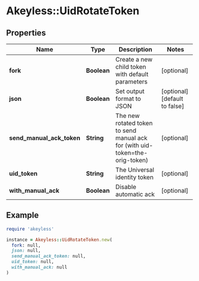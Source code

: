 # Akeyless::UidRotateToken

## Properties

| Name | Type | Description | Notes |
| ---- | ---- | ----------- | ----- |
| **fork** | **Boolean** | Create a new child token with default parameters | [optional] |
| **json** | **Boolean** | Set output format to JSON | [optional][default to false] |
| **send_manual_ack_token** | **String** | The new rotated token to send manual ack for (with uid-token&#x3D;the-orig-token) | [optional] |
| **uid_token** | **String** | The Universal identity token | [optional] |
| **with_manual_ack** | **Boolean** | Disable automatic ack | [optional] |

## Example

```ruby
require 'akeyless'

instance = Akeyless::UidRotateToken.new(
  fork: null,
  json: null,
  send_manual_ack_token: null,
  uid_token: null,
  with_manual_ack: null
)
```

